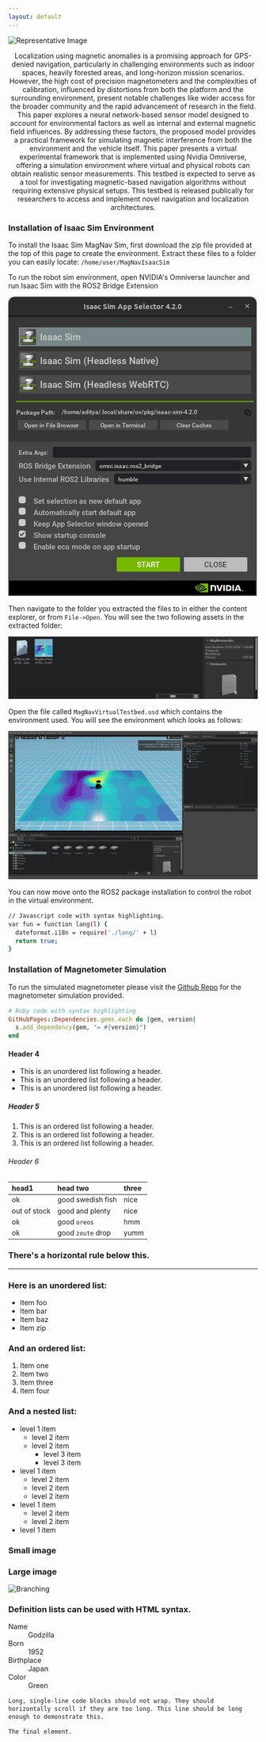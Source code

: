 ```yaml
---
layout: default
---
```


![Representative Image](assets/images/RepFig.png)

<center>Localization using magnetic anomalies is a promising approach for GPS-denied navigation, particularly in challenging environments such as indoor spaces, heavily forested areas, and long-horizon mission scenarios. However, the high cost of precision magnetometers and the complexities of calibration, influenced by distortions from both the platform and the surrounding environment, present notable challenges like wider access for the broader community and the rapid advancement of research in the field. This paper explores a neural network-based sensor model designed to account for environmental factors as well as internal and external magnetic field influences. By addressing these factors, the proposed model provides a practical framework for simulating magnetic interference from both the environment and the vehicle itself. This paper presents a virtual experimental framework that is implemented using Nvidia Omniverse, offering a simulation environment where virtual and physical robots can obtain realistic sensor measurements. This testbed is expected to serve as a tool for investigating magnetic-based navigation algorithms without requiring extensive physical setups. This testbed is released publically for researchers to access and implement novel navigation and localization architectures.</center>

### Installation of Isaac Sim Environment

To install the Isaac Sim MagNav Sim, first download the zip file provided at the top of this page to create the environment. Extract these files to a folder you can easily locate: `/home/user/MagNavIsaacSim`

To run the robot sim environment, open NVIDIA's Omniverse launcher and run Isaac Sim with the ROS2 Bridge Extension

![Isaac Sim Launcher](assets/images/IsaacSimLauncher.png)

Then navigate to the folder you extracted the files to in either the content explorer, or from `File->Open`. You will see the two following assets in the extracted folder:

![Isaac Assets](assets/images/ContentTab.png)

Open the file called `MagNavVirtualTestbed.usd` which contains the environment used. You will see the environment which looks as follows:

![Isaac Testbed](assets/images/VirtualTestbedLayout.png)

You can now move onto the ROS2 package installation to control the robot in the virtual environment.

```bash
// Javascript code with syntax highlighting.
var fun = function lang(l) {
  dateformat.i18n = require('./lang/' + l)
  return true;
}
```
### Installation of Magnetometer Simulation

To run the simulated magnetometer please visit the [Github Repo](https://github.com/aprilab-uf/magnetometer-sim) for the magnetometer simulation provided.

```ruby
# Ruby code with syntax highlighting
GitHubPages::Dependencies.gems.each do |gem, version|
  s.add_dependency(gem, "= #{version}")
end
```

#### Header 4

*   This is an unordered list following a header.
*   This is an unordered list following a header.
*   This is an unordered list following a header.

##### Header 5

1.  This is an ordered list following a header.
2.  This is an ordered list following a header.
3.  This is an ordered list following a header.

###### Header 6

| head1        | head two          | three |
|:-------------|:------------------|:------|
| ok           | good swedish fish | nice  |
| out of stock | good and plenty   | nice  |
| ok           | good `oreos`      | hmm   |
| ok           | good `zoute` drop | yumm  |

### There's a horizontal rule below this.

* * *

### Here is an unordered list:

*   Item foo
*   Item bar
*   Item baz
*   Item zip

### And an ordered list:

1.  Item one
1.  Item two
1.  Item three
1.  Item four

### And a nested list:

- level 1 item
  - level 2 item
  - level 2 item
    - level 3 item
    - level 3 item
- level 1 item
  - level 2 item
  - level 2 item
  - level 2 item
- level 1 item
  - level 2 item
  - level 2 item
- level 1 item

### Small image


### Large image

![Branching](https://guides.github.com/activities/hello-world/branching.png)


### Definition lists can be used with HTML syntax.

<dl>
<dt>Name</dt>
<dd>Godzilla</dd>
<dt>Born</dt>
<dd>1952</dd>
<dt>Birthplace</dt>
<dd>Japan</dd>
<dt>Color</dt>
<dd>Green</dd>
</dl>

```
Long, single-line code blocks should not wrap. They should horizontally scroll if they are too long. This line should be long enough to demonstrate this.
```

```
The final element.
```
